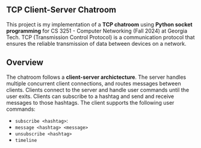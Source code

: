 ## TCP Client-Server Chatroom
This project is my implementation of a **TCP chatroom** using **Python socket programming** for CS 3251 - Computer Networking (Fall 2024) at Georgia Tech. TCP (Transmission Control Protocol) is a communication protocol that ensures the reliable transmission of data between devices on a network. 

## Overview
The chatroom follows a **client-server archictecture**. The server handles multiple concurrent client connections, and routes messages between clients. Clients connect to the server and handle user commands until the user exits. Clients can subscribe to a hashtag and send and receive messages to those hashtags. The client supports the following user commands:
- `subscribe <hashtag>`: 
- `message <hashtag> <message>`
- `unsubscribe <hashtag>`
- `timeline`
